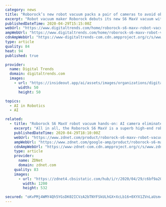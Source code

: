 ```yaml
---
category: news
title: "Roborock’s new robot vacuum packs a pair of cameras to avoid obstacles"
excerpt: "Robot vacuum maker Roborock debuts its new S6 MaxV vacuum with a Qualcomm processor on board and stereo cameras for optimal obstacle avoidance while cleaning."
publishedDateTime: 2020-04-29T15:15:00Z
webUrl: "https://www.digitaltrends.com/home/roborock-s6-maxv-robot-vacuum-news-release-price/"
ampWebUrl: "https://www.digitaltrends.com/home/roborock-s6-maxv-robot-vacuum-news-release-price/?amp"
cdnAmpWebUrl: "https://www-digitaltrends-com.cdn.ampproject.org/c/s/www.digitaltrends.com/home/roborock-s6-maxv-robot-vacuum-news-release-price/?amp"
type: article
quality: 84
heat: 94
published: true

provider:
  name: Digital Trends
  domain: digitaltrends.com
  images:
    - url: "https://insideout.app/ai/assets/images/organizations/digitaltrends.com-50x50.jpg"
      width: 50
      height: 50

topics:
  - AI in Robotics
  - AI

related:
  - title: "Roborock S6 MaxV robot vacuum hands-on: AI camera eliminates pet poop disasters"
    excerpt: "All in all, the Roborock S6 MaxV is a superb high-end robot vacuum with obstacle avoidance and an app that is easy to configure. For $749, it could be the only robot vacuum you will ever need to buy."
    publishedDateTime: 2020-04-29T18:10:00Z
    webUrl: "https://www.zdnet.com/product/roborock-s6-maxv-robot-vacuum/"
    ampWebUrl: "https://www.zdnet.com/google-amp/product/roborock-s6-maxv-robot-vacuum/"
    cdnAmpWebUrl: "https://www-zdnet-com.cdn.ampproject.org/c/s/www.zdnet.com/google-amp/product/roborock-s6-maxv-robot-vacuum/"
    type: article
    provider:
      name: ZDNet
      domain: zdnet.com
    quality: 83
    images:
      - url: "https://zdnet4.cbsistatic.com/hub/i/r/2020/04/29/c6bf9a20-fbd2-4936-a1ca-bec926067d2e/resize/1200x900/32bb8dd0f8fd50e98ba8b741c9011d30/roborock-s6-maxv-robot-vacuum-eileen-brown-zdnet.png"
        width: 1200
        height: 532

secured: "oKvPMj4WMY4Qh5YGsDK02ICVzA2bTNYFSkULhGX+XcLb16+0XYX1ZVnLaUsm40VfpS7NMVav8q/AE7jvS5xGs+qdeQydnl1I80zsBVE/542j2zhACdRAVSAZurrQbJQUKXvEMGtCIaT00yrPd2oUEWG7m9qOFLHmu9KQB7R5jNMtc+l5fEdUJfco3aZkys/Cum720C73xJkiS0ILvYSrbUofyVLDGFCaqFwpmkFnNWV/KAGstP+xzOjxyAcD1v80wKBzZu2orY2WYFlSHpa96CWsiUIG85zJ7SBEgQGSyVKTIfiLQSUfF3HYep0grbG567DMhJ+5OrZj70SI1vK4hGJfClwTZxusFYcxeQvGxiUP3AblmcFsHFXnw8hL8B1Fw54DcRmqRRUzSfrohar3iSG0L8XP70nBITD6JBzK2ArJm+MisaW32CMtI90dqw+y4U6IqzCQoHMjiz2qYru+EvrjAg0BvnB4qTTBiIJKvv0=;pQGcqg0yb7sGzISNh1wgBA=="
---
```


